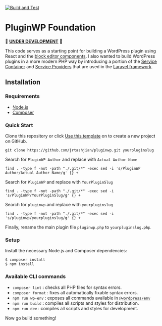 [![Build and Test](https://github.com/jrtashjian/pluginwp/actions/workflows/build-and-test.yml/badge.svg?branch=master)](https://github.com/jrtashjian/pluginwp/actions/workflows/build-and-test.yml)

# PluginWP Foundation

🚧 [**UNDER DEVELOPMENT**](https://github.com/jrtashjian/pluginwp/issues/1) 🚧

This code serves as a starting point for building a WordPress plugin using React and the [block editor components](https://github.com/WordPress/gutenberg/tree/trunk/packages). I also wanted to build WordPress plugins in a more modern PHP way by introducing a portion of the [Service Container](https://laravel.com/docs/8.x/container) and [Service Providers](https://laravel.com/docs/8.x/providers) that are used in the [Laravel framework](https://laravel.com/).

## Installation

### Requirements

- [Node.js](https://nodejs.org)
- [Composer](https://getcomposer.org)

### Quick Start

Clone this repository or click [Use this template](https://github.com/jrtashjian/pluginwp/generate) on to create a new project on GitHub.

```
git clone https://github.com/jrtashjian/pluginwp.git yourpluginslug
```

Search for `PluginWP Author` and replace with `Actual Author Name`
```
find . -type f -not -path "./.git/*" -exec sed -i 's/PluginWP Author/Actual Author Name/g' {} +
```

Search for `PluginWP` and replace with `YourPluginSlug`
```
find . -type f -not -path "./.git/*" -exec sed -i 's/PluginWP/YourPluginSlug/g' {} +
```

Search for `pluginwp` and replace with `yourpluginslug`
```
find . -type f -not -path "./.git/*" -exec sed -i 's/pluginwp/yourpluginslug/g' {} +
```

Finally, rename the main plugin file `pluginwp.php` to `yourpluginslug.php`.

### Setup

Install the necessary Node.js and Composer dependencies:

```
$ composer install
$ npm install
```

### Available CLI commands

- `composer lint` : checks all PHP files for syntax errors.
- `composer format` : fixes all automatically fixable syntax errors.
- `npm run wp-env` : exposes all commands available in [`@wordpress/env`](https://github.com/WordPress/gutenberg/tree/wp/6.0/packages/env)
- `npm run build` : compiles all scripts and styles for distribution.
- `npm run dev` : compiles all scripts and styles for development.

Now go build something!